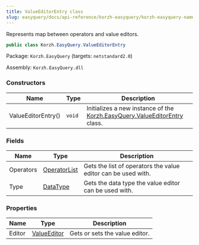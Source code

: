 ```yaml
---
title: ValueEditorEntry class
slug: easyquery/docs/api-reference/korzh-easyquery/korzh-easyquery-namespace/valueeditorentry-class
---
```



Represents map between operators and value editors.
```csharp
public class Korzh.EasyQuery.ValueEditorEntry

```
Package: `Korzh.EasyQuery` (targets: `netstandard2.0`)

Assembly: `Korzh.EasyQuery.dll`

### Constructors

| Name | Type | Description | 
| --- | --- | --- | 
| ValueEditorEntry() | `void` | Initializes a new instance of the [Korzh.EasyQuery.ValueEditorEntry](/api-reference/korzh-easyquery/korzh-easyquery-namespace/valueeditorentry-class) class. | 


### Fields

| Name | Type | Description | 
| --- | --- | --- | 
| Operators | [OperatorList](/api-reference/korzh-easyquery/korzh-easyquery-namespace/operatorlist-class) | Gets the list of operators the value editor can be used with. | 
| Type | [DataType](/api-reference/easydata-core/easydata-namespace/datatype-enum) | Gets the data type the value editor can be used with. | 


### Properties

| Name | Type | Description | 
| --- | --- | --- | 
| Editor | [ValueEditor](/api-reference/easydata-core/easydata-namespace/valueeditor-class) | Gets or sets the value editor. |